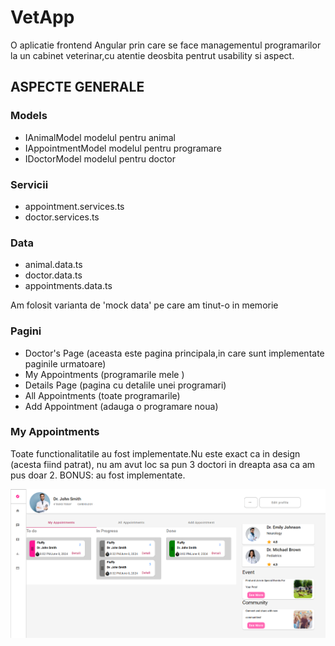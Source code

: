 
# VetApp

O aplicatie frontend Angular prin care se face managementul programarilor la un cabinet veterinar,cu atentie deosbita pentrut usability si aspect.



## ASPECTE GENERALE

### Models
- IAnimalModel modelul pentru animal
- IAppointmentModel modelul pentru programare
- IDoctorModel modelul pentru doctor


### Servicii
- appointment.services.ts 
- doctor.services.ts

### Data
- animal.data.ts
- doctor.data.ts
- appointments.data.ts

Am folosit varianta de 'mock data' pe care am tinut-o in memorie


### Pagini
- Doctor's Page (aceasta este pagina principala,in care sunt implementate paginile urmatoare)
- My Appointments (programarile mele )
- Details Page (pagina cu detalile unei programari)
- All Appointments (toate programarile)
- Add Appointment (adauga o programare noua)



### My Appointments

Toate functionalitatile au fost implementate.Nu este exact ca in design (acesta fiind patrat), nu am avut loc sa pun 3 doctori in dreapta asa ca am pus doar 2. BONUS: au fost implementate.

![Alt text](VetAppFrontend/src/assets/page-images/my-appointments.png)
